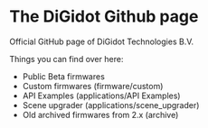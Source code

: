 # The DiGidot Github page
Official GitHub page of DiGidot Technologies B.V.

Things you can find over here:

* Public Beta firmwares
* Custom firmwares (firmware/custom)
* API Examples (applications/API Examples)
* Scene upgrader (applications/scene_upgrader)
* Old archived firmwares from 2.x (archive)
